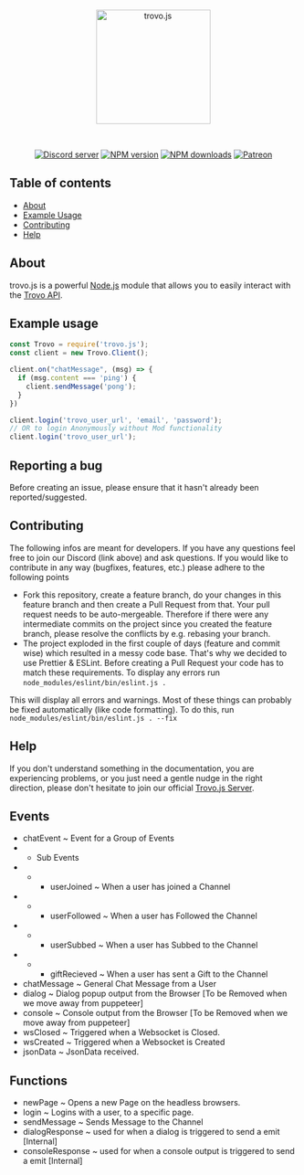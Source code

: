 <div align="center">
  <br />
  <p>
    <img src="https://static.trovo.live/cat/img/f4bf211.png" width="200" alt="trovo.js" />
  </p>
  <br />
  <p>
    <a href="https://discord.gg/Kc7fyx2"><img src="https://discord.com/api/guilds/728527921504845884/embed.png" alt="Discord server" /></a>
    <a href="https://www.npmjs.com/package/trovo.js"><img src="https://img.shields.io/npm/v/trovo.js.svg?maxAge=3600" alt="NPM version" /></a>
    <a href="https://www.npmjs.com/package/trovo.js"><img src="https://img.shields.io/npm/dt/trovo.js.svg?maxAge=3600" alt="NPM downloads" /></a>
    <a href="https://www.patreon.com/BioblazePayne"><img src="https://img.shields.io/badge/donate-patreon-F96854.svg" alt="Patreon" /></a>
  </p>
</div>

## Table of contents

- [About](#about)
- [Example Usage](#example-usage)
- [Contributing](#contributing)
- [Help](#help)

## About

trovo.js is a powerful [Node.js](https://nodejs.org) module that allows you to easily interact with the
[Trovo API](https://trovo.live/policy/apis-developer-doc.html).


## Example usage

```js
const Trovo = require('trovo.js');
const client = new Trovo.Client();

client.on("chatMessage", (msg) => {
  if (msg.content === 'ping') {
    client.sendMessage('pong');
  }
})

client.login('trovo_user_url', 'email', 'password');
// OR to login Anonymously without Mod functionality
client.login('trovo_user_url');
```

## Reporting a bug

Before creating an issue, please ensure that it hasn't already been reported/suggested.

## Contributing

The following infos are meant for developers. If you have any questions feel free to join our Discord (link above) and ask questions.
If you would like to contribute in any way (bugfixes, features, etc.) please adhere to the following points

* Fork this repository, create a feature branch, do your changes in this feature branch and then create a Pull Request from that. Your pull request needs to be auto-mergeable. Therefore if there were any intermediate commits on the project since you created the feature branch, please resolve the conflicts by e.g. rebasing your branch.
* The project exploded in the first couple of days (feature and commit wise) which resulted in a messy code base. That's why we decided to use Prettier & ESLint. Before creating a Pull Request your code has to match these requirements. To display any errors run
`node_modules/eslint/bin/eslint.js .`

This will display all errors and warnings. Most of these things can probably be fixed automatically (like code formatting). To do this, run
`node_modules/eslint/bin/eslint.js . --fix`

## Help

If you don't understand something in the documentation, you are experiencing problems, or you just need a gentle
nudge in the right direction, please don't hesitate to join our official [Trovo.js Server](https://discord.gg/Kc7fyx2).

## Events
*  chatEvent ~ Event for a Group of Events
* * Sub Events
* * * userJoined ~ When a user has joined a Channel
* * * userFollowed ~ When a user has Followed the Channel
* * * userSubbed ~ When a user has Subbed to the Channel
* * * giftRecieved ~ When a user has sent a Gift to the Channel
* chatMessage ~ General Chat Message from a User
* dialog ~ Dialog popup output from the Browser [To be Removed when we move away from puppeteer]
* console ~ Console output from the Browser [To be Removed when we move away from puppeteer]
* wsClosed ~ Triggered when a Websocket is Closed.
* wsCreated ~ Triggered when a Websocket is Created
* jsonData ~ JsonData received.

## Functions
* newPage ~ Opens a new Page on the headless browsers.
* login ~ Logins with a user, to a specific page.
* sendMessage ~ Sends Message to the Channel
* dialogResponse ~ used for when a dialog is triggered to send a emit [Internal]
* consoleResponse ~ used for when a console output is triggered to send a emit  [Internal]
